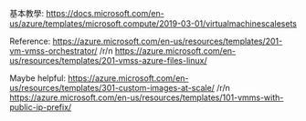 基本教學:
https://docs.microsoft.com/en-us/azure/templates/microsoft.compute/2019-03-01/virtualmachinescalesets

Reference: 
https://azure.microsoft.com/en-us/resources/templates/201-vm-vmss-orchestrator/  /r/n
https://azure.microsoft.com/en-us/resources/templates/201-vmss-azure-files-linux/

Maybe helpful:
https://azure.microsoft.com/en-us/resources/templates/301-custom-images-at-scale/ /r/n
https://azure.microsoft.com/en-us/resources/templates/101-vmms-with-public-ip-prefix/
